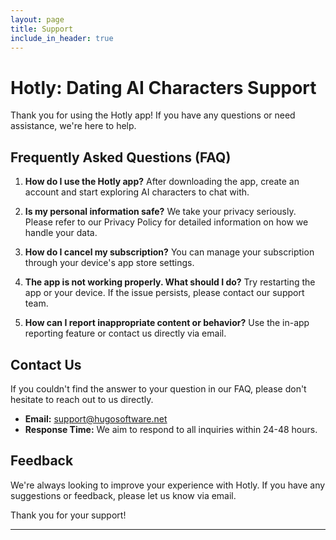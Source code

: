 ```yaml
---
layout: page
title: Support
include_in_header: true
---
```


# Hotly: Dating AI Characters Support

Thank you for using the Hotly app! If you have any questions or need assistance, we're here to help.

## Frequently Asked Questions (FAQ)

1. **How do I use the Hotly app?**
   After downloading the app, create an account and start exploring AI characters to chat with.

2. **Is my personal information safe?**
   We take your privacy seriously. Please refer to our Privacy Policy for detailed information on how we handle your data.

3. **How do I cancel my subscription?**
   You can manage your subscription through your device's app store settings.

4. **The app is not working properly. What should I do?**
   Try restarting the app or your device. If the issue persists, please contact our support team.

5. **How can I report inappropriate content or behavior?**
   Use the in-app reporting feature or contact us directly via email.

## Contact Us

If you couldn't find the answer to your question in our FAQ, please don't hesitate to reach out to us directly.

- **Email:** support@hugosoftware.net
- **Response Time:** We aim to respond to all inquiries within 24-48 hours.

## Feedback

We're always looking to improve your experience with Hotly. If you have any suggestions or feedback, please let us know via email.

Thank you for your support!

---
